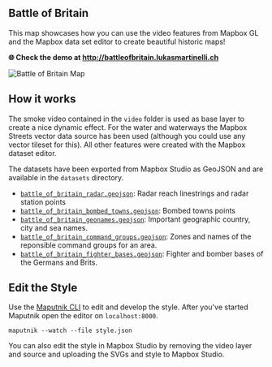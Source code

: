 ## Battle of Britain

This map showcases how you can use the video features from Mapbox GL and the Mapbox data set editor
to create beautiful historic maps!

**:globe_with_meridians: Check the demo at http://battleofbritain.lukasmartinelli.ch**

![Battle of Britain Map](https://cloud.githubusercontent.com/assets/1288339/21693935/26d97898-d383-11e6-9618-7c5b26dc1001.png)

## How it works

The smoke video contained in the `video` folder is used as base layer to create a nice dynamic effect.
For the water and waterways the Mapbox Streets vector data source has been used (although you could use any vector tileset for this). All other features were created with the Mapbox dataset editor.

The datasets have been exported from Mapbox Studio as GeoJSON and are available in the `datasets` directory.

- [`battle_of_britain_radar.geojson`](/datasets/battle_of_britain_radar.geojson): Radar reach linestrings and radar station points
- [`battle_of_britain_bombed_towns.geojson`](/datasets/battle_of_britain_bombed_towns.geojson): Bombed towns points
- [`battle_of_britain_geonames.geojson`](/datasets/battle_of_britain_geonames.geojson): Important geographic country, city and sea names.
- [`battle_of_britain_command_groups.geojson`](/datasets/battle_of_britain_command_groups.geojson): Zones and names of the reponsible command groups for an area.
- [`battle_of_britain_fighter_bases.geojson`](/datasets/battle_of_britain_fighter_bases.geojson): Fighter and bomber bases of the Germans and Brits.

## Edit the Style

Use the [Maputnik CLI](https://github.com/maputnik/editor) to edit and develop the style.
After you've started Maputnik open the editor on `localhost:8000`.

```
maputnik --watch --file style.json
```

You can also edit the style in Mapbox Studio by removing the video layer and source and uploading the
SVGs and style to Mapbox Studio.
